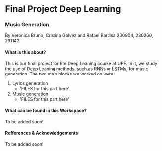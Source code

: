 # Final Project Deep Learning
### Music Generation
By Veronica Bruno, Cristina Galvez and Rafael Bardisa
230904, 230260, 231142

#### What is this about?
This is our final project for hte Deep Leaning course at UPF. In it, we study the use of Deep Leaning methods, such as RNNs or LSTMs, for music generation. The two main blocks we worked on were
1. Lyrics generation
    - 'FILES for this part here'
2. Music generation
   - 'FILES for this part here'

#### What can be found in this Workspace?
To be added soon!
  
#### Refferences & Acknowledgements
To be added soon!
